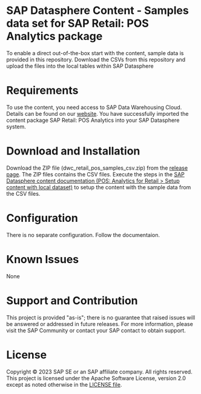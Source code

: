 # SAP Datasphere Content - Samples data set for SAP Retail: POS Analytics package
To enable a direct out-of-the-box start with the content, sample data is provided in this repository. Download the CSVs from this repository and upload the files into the local tables within SAP Datasphere

# Requirements
To use the content, you need access to SAP Data Warehousing Cloud. Details can be found on our [website](https://www.sap.com/products/technology-platform/data-warehouse-cloud.html).
You have successfully imported the content package SAP Retail: POS Analytics into your SAP Datasphere system.

# Download and Installation
Download the ZIP file (dwc_retail_pos_samples_csv.zip) from the [release page](https://github.com/SAP-samples/data-warehouse-cloud-content-beta/releases). The ZIP files contains the CSV files.
Execute the steps in the [SAP Datasphere content documentation (POS: Analytics for Retail > Setup content with local dataset)](https://help.sap.com/doc/4b618244ad5f4fbb8423d08996f8b891/cloud/en-US/SAP_Data_Warehouse_Cloud_Content.pdf) to setup the content with the sample data from the CSV files.

# Configuration
There is no separate configuration. Follow the documentaion.

# Known Issues
None

# Support and Contribution
This project is provided "as-is"; there is no guarantee that raised issues will be answered or addressed in future releases.
For more information, please visit the SAP Community or contact your SAP contact to obtain support.

# License
Copyright © 2023 SAP SE or an SAP affiliate company. All rights reserved. This project is licensed under the Apache Software License, version 2.0 except as noted otherwise in the [LICENSE file](/LICENSE).
